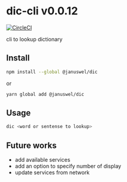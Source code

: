 dic-cli v0.0.12
===

[![CircleCI](https://circleci.com/gh/januswel/dic/tree/master.svg?style=svg)](https://circleci.com/gh/januswel/dic/tree/master)

cli to lookup dictionary

Install
---

```sh
npm install --global @januswel/dic
```

or

```sh
yarn global add @januswel/dic
```

Usage
---

```sh
dic <word or sentense to lookup>
```

Future works
---

- add available services
- add an option to specify number of display
- update services from network
